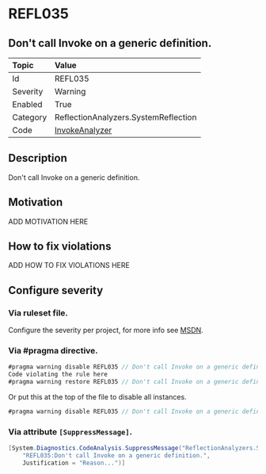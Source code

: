 # REFL035
## Don't call Invoke on a generic definition.

| Topic    | Value
| :--      | :--
| Id       | REFL035
| Severity | Warning
| Enabled  | True
| Category | ReflectionAnalyzers.SystemReflection
| Code     | [InvokeAnalyzer](https://github.com/DotNetAnalyzers/ReflectionAnalyzers/blob/master/ReflectionAnalyzers/NodeAnalzers/InvokeAnalyzer.cs)

## Description

Don't call Invoke on a generic definition.

## Motivation

ADD MOTIVATION HERE

## How to fix violations

ADD HOW TO FIX VIOLATIONS HERE

<!-- start generated config severity -->
## Configure severity

### Via ruleset file.

Configure the severity per project, for more info see [MSDN](https://msdn.microsoft.com/en-us/library/dd264949.aspx).

### Via #pragma directive.
```C#
#pragma warning disable REFL035 // Don't call Invoke on a generic definition.
Code violating the rule here
#pragma warning restore REFL035 // Don't call Invoke on a generic definition.
```

Or put this at the top of the file to disable all instances.
```C#
#pragma warning disable REFL035 // Don't call Invoke on a generic definition.
```

### Via attribute `[SuppressMessage]`.

```C#
[System.Diagnostics.CodeAnalysis.SuppressMessage("ReflectionAnalyzers.SystemReflection", 
    "REFL035:Don't call Invoke on a generic definition.", 
    Justification = "Reason...")]
```
<!-- end generated config severity -->